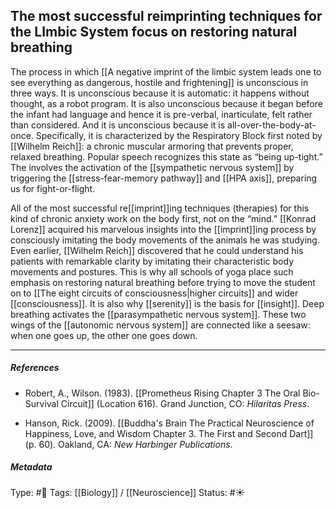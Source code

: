 ## The most successful reimprinting techniques for the LImbic System focus on restoring natural breathing  # 

The process in which [[A negative imprint of the limbic system leads one to see everything as dangerous, hostile and frightening]] is unconscious in three ways. It is unconscious because it is automatic: it happens without thought, as a robot program. It is also unconscious because it began before the infant had language and hence it is pre-verbal, inarticulate, felt rather than considered. And it is unconscious because it is all-over-the-body-at-once. Specifically, it is characterized by the Respiratory Block first noted by [[Wilhelm Reich]]: a chronic muscular armoring that prevents proper, relaxed breathing. Popular speech recognizes this state as “being up-tight.” The involves the activation of the [[sympathetic nervous system]] by triggering the [[stress-fear-memory pathway]] and [[HPA axis]], preparing us for fight-or-flight.

All of the most successful re[[imprint]]ing techniques (therapies) for this kind of chronic anxiety work on the body first, not on the “mind.” [[Konrad Lorenz]] acquired his marvelous insights into the [[imprint]]ing process by consciously imitating the body movements of the animals he was studying. Even earlier, [[Wilhelm Reich]] discovered that he could understand his patients with remarkable clarity by imitating their characteristic body movements and postures. This is why all schools of yoga place such emphasis on restoring natural breathing before trying to move the student on to [[The eight circuits of consciousness|higher circuits]] and wider [[consciousness]]. It is also why [[serenity]] is the basis for [[insight]]. Deep breathing activates the [[parasympathetic nervous system]]. These two wings of the [[autonomic nervous system]] are connected like a seesaw: when one goes up, the other one goes down. 

___

##### References

- Robert, A., Wilson. (1983). [[Prometheus Rising Chapter 3 The Oral Bio-Survival Circuit]] (Location 616). Grand Junction, CO: _Hilaritas Press_.

- Hanson, Rick. (2009). [[Buddha's Brain The Practical Neuroscience of Happiness, Love, and Wisdom Chapter 3. The First and Second Dart]] (p. 60). Oakland, CA: _New Harbinger Publications_. 

##### Metadata

Type: #🔴 
Tags: [[Biology]] / [[Neuroscience]] 
Status: #☀️ 